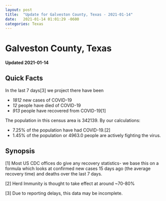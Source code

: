 ```yaml
---
layout: post
title:  "Update for Galveston County, Texas - 2021-01-14"
date:   2021-01-14 01:01:29 -0600
categories: Texas
---
```


# Galveston County, Texas
#### Updated 2021-01-14

## Quick Facts

In the last 7 days[3] we project there have been
- *1812* new cases of COVID-19
- *12* people have died of COVID-19
- *913* people have recovered from COVID-19[1]

The population in this census area is 342139. By our calculations:
- 7.25% of the population have had COVID-19.[2]
- 1.45% of the population or 4963.0 people are actively fighting the virus.

## Synopsis




[1] Most US CDC offices do give any recovery statistics- we base this on a formula which looks at confirmed new cases
15 days ago (the average recovery time) and deaths over the last 7 days.

[2] Herd Immunity is thought to take effect at around ~70-80%

[3] Due to reporting delays, this data may be incomplete.
 
    